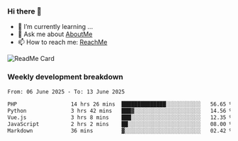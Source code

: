 ### Hi there 👋

- 🌱 I’m currently learning ...
- 💬 Ask me about [AboutMe](https://www.itzcy.com/about)
- 📫 How to reach me: [ReachMe](https://www.itzcy.com/about)

![ReadMe Card](https://github-readme-stats-ten-gilt.vercel.app/api?username=SuperChenYun&show_icons=true&title_color=fff&icon_color=79ff97&text_color=9f9f9f&bg_color=151515&hide_border=true)

### Weekly development breakdown
<!--START_SECTION:waka-->

```txt
From: 06 June 2025 - To: 13 June 2025

PHP                 14 hrs 26 mins  ██████████████░░░░░░░░░░░   56.65 %
Python              3 hrs 42 mins   ███▓░░░░░░░░░░░░░░░░░░░░░   14.56 %
Vue.js              3 hrs 8 mins    ███░░░░░░░░░░░░░░░░░░░░░░   12.35 %
JavaScript          2 hrs 2 mins    ██░░░░░░░░░░░░░░░░░░░░░░░   08.00 %
Markdown            36 mins         ▓░░░░░░░░░░░░░░░░░░░░░░░░   02.42 %
```

<!--END_SECTION:waka-->

